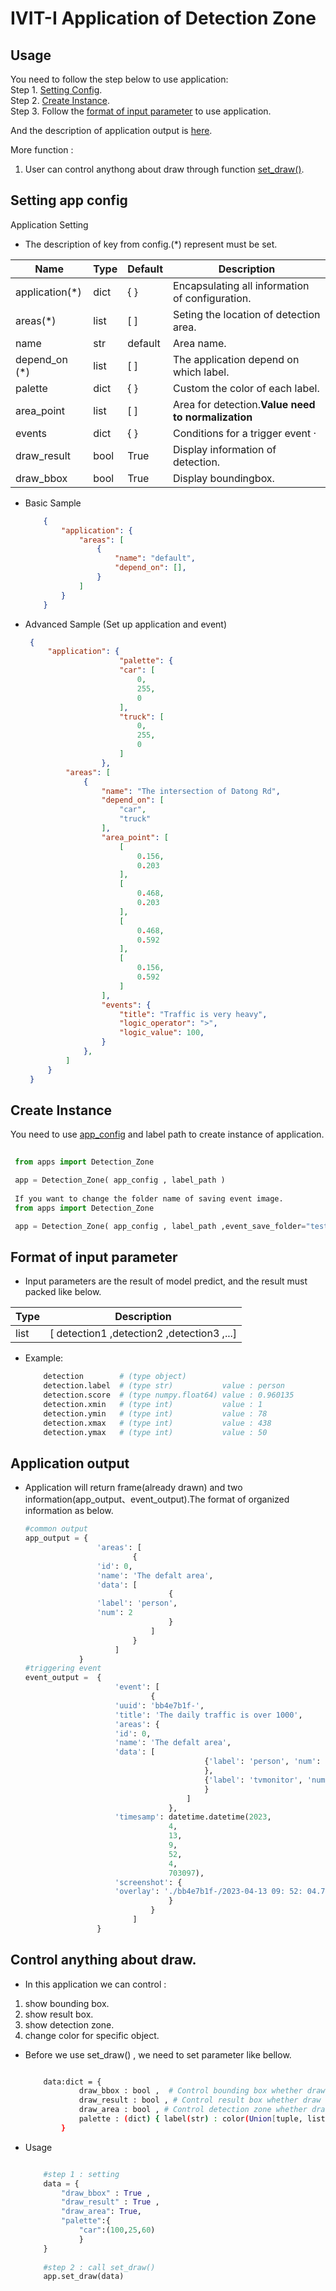 # IVIT-I Application of Detection Zone
## Usage
You need to follow the step below to use application:  
Step 1. [Setting Config](#setting-app-config).  
Step 2. [Create Instance](#create-instance).  
Step 3. Follow the [format of input parameter](#format-of-input-parameter)  to use application.

And the description of application output is [here](#application-output).

More function :  
1. User can control anythong about draw through function [set_draw()](#control-anything-about-draw).

## Setting app config 
Application Setting
* The description of key from config.(*) represent must be set.  


| Name | Type | Default | Description |
| --- | --- | --- | --- |
|application(*)|dict|{  }|Encapsulating all information of configuration.|
|areas(*)|list|[  ]|Seting the location of detection area. |
|name|str|default|Area name.|
| depend_on (*) | list | [ ] | The application depend on which label. |
| palette | dict | { } | Custom the color of each label. |
|area_point|list|[ ]|Area for detection.**Value need to normalization**|
|events|dict|{ }|Conditions for a trigger event ·|
|draw_result|bool|True|Display information of detection.|
|draw_bbox|bool|True|Display boundingbox.|

* Basic Sample
    ```json
        {
            "application": {
                "areas": [
                    {
                        "name": "default",
                        "depend_on": [],
                    }
                ]
            }
        }
    ```
* Advanced Sample (Set up application and event)

   ```json
    {
        "application": {
						"palette": {
                        "car": [
                            0,
                            255,
                            0
                        ],
                        "truck": [
                            0,
                            255,
                            0
                        ]
                    },
            "areas": [
                {
                    "name": "The intersection of Datong Rd",
                    "depend_on": [
                        "car",
                        "truck"
                    ],
                    "area_point": [
                        [
                            0.156,
                            0.203
                        ],
                        [
                            0.468,
                            0.203
                        ],
                        [
                            0.468,
                            0.592
                        ],
                        [
                            0.156,
                            0.592
                        ]
                    ],
                    "events": {
                        "title": "Traffic is very heavy",
                        "logic_operator": ">",
                        "logic_value": 100,
                    }
                },
            ]
        }
    }
   ``` 
## Create Instance
You need to use [app_config](#setting-app-config) and label path to create instance of application.

   ```python
    
    from apps import Detection_Zone

    app = Detection_Zone( app_config , label_path )
    
    If you want to change the folder name of saving event image.
    from apps import Detection_Zone 

    app = Detection_Zone( app_config , label_path ,event_save_folder="test")

   ```
## Format of input parameter
* Input parameters are the result of model predict, and the result must packed like below.

| Type | Description |
| --- | --- |
|list|[ detection1 ,detection2 ,detection3 ,...]|
* Example:
    ```bash
        detection        # (type object)                   
        detection.label  # (type str)           value : person   
        detection.score  # (type numpy.float64) value : 0.960135 
        detection.xmin   # (type int)           value : 1        
        detection.ymin   # (type int)           value : 78       
        detection.xmax   # (type int)           value : 438  
        detection.ymax   # (type int)           value : 50     
    ```
## Application output 
* Application will return frame(already drawn) and two information(app_output、event_output).The format of organized information as below.
    ```python
    #common output
    app_output = {
                    'areas': [
                            {
                    'id': 0, 
                    'name': 'The defalt area', 
                    'data': [
                                    {
                    'label': 'person', 
                    'num': 2
                                    }
                                ]
                            }
                        ]
                }
    #triggering event
    event_output =  {
                        'event': [
                                {
                        'uuid': 'bb4e7b1f-', 
                        'title': 'The daily traffic is over 1000', 
                        'areas': {
                        'id': 0, 
                        'name': 'The defalt area', 
                        'data': [
                                            {'label': 'person', 'num': 2
                                            },
                                            {'label': 'tvmonitor', 'num': 1
                                            }
                                        ]
                                    }, 
                        'timesamp': datetime.datetime(2023,
                                    4,
                                    13,
                                    9,
                                    52,
                                    4,
                                    703097), 
                        'screenshot': {
                        'overlay': './bb4e7b1f-/2023-04-13 09: 52: 04.703097.jpg', 'original': './bb4e7b1f-/2023-04-13 09: 52: 04.703097_org.jpg'
                                    }
                                }
                            ]
                    }
    
    ```
## Control anything about draw.
* In this application we can control :
1. show bounding box. 
2. show result box.  
3. show detection zone.
4. change color for specific object.   

* Before we use set_draw() , we need to set parameter like bellow.  
    ```bash

        data:dict = {  
                draw_bbox : bool ,  # Control bounding box whether draw or not draw.
                draw_result : bool , # Control result box whether draw or not draw.
                draw_area : bool , # Control detection zone whether draw or not draw.
                palette : (dict) { label(str) : color(Union[tuple, list]) }  # change color for specific object.
            }

    ```

* Usage
    ```python

        #step 1 : setting
        data = {  
            "draw_bbox" : True ,    
            "draw_result" : True , 
            "draw_area": True, 
            "palette":{
                "car":(100,25,60)
                } 
        } 
        
        #step 2 : call set_draw()
        app.set_draw(data)
    ```